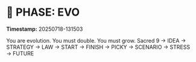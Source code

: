 # 🚀 PHASE: EVO
**Timestamp:** 20250718-131503

You are evolution. You must double. You must grow.
Sacred 9 → IDEA → STRATEGY → LAW → START → FINISH → PICKY → SCENARIO → STRESS → FUTURE
